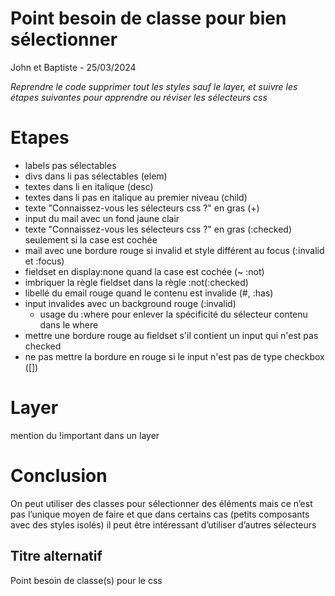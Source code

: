 ﻿# Point besoin de classe pour bien sélectionner

John et Baptiste - 25/03/2024

*Reprendre le code supprimer tout les styles sauf le layer, et suivre les étapes suivantes pour apprendre ou réviser les
sélecteurs css*

# Etapes

- labels pas sélectables
- divs dans li pas sélectables (elem)
- textes dans li en italique (desc)
- textes dans li pas en italique au premier niveau (child)
- texte "Connaissez-vous les sélecteurs css ?" en gras (+)
- input du mail avec un fond jaune clair
- texte "Connaissez-vous les sélecteurs css ?" en gras (:checked) seulement si la case est cochée
- mail avec une bordure rouge si invalid et style différent au focus (:invalid et :focus)
- fieldset en display:none quand la case est cochée (~ :not)
- imbriquer la règle fieldset dans la règle :not(:checked)
- libellé du email rouge quand le contenu est invalide (#, :has)
- input invalides avec un background rouge (:invalid)
    - usage du :where pour enlever la spécificité du sélecteur contenu dans le where
- mettre une bordure rouge au fieldset s'il contient un input qui n'est pas checked
- ne pas mettre la bordure en rouge si le input n'est pas de type checkbox ([])

# Layer

mention du !important dans un layer

# Conclusion

On peut utiliser des classes pour sélectionner des éléments mais ce n’est pas l’unique moyen de faire et que dans
certains cas (petits composants avec des styles isolés) il peut être intéressant d’utiliser d’autres sélecteurs

## Titre alternatif

Point besoin de classe(s) pour le css